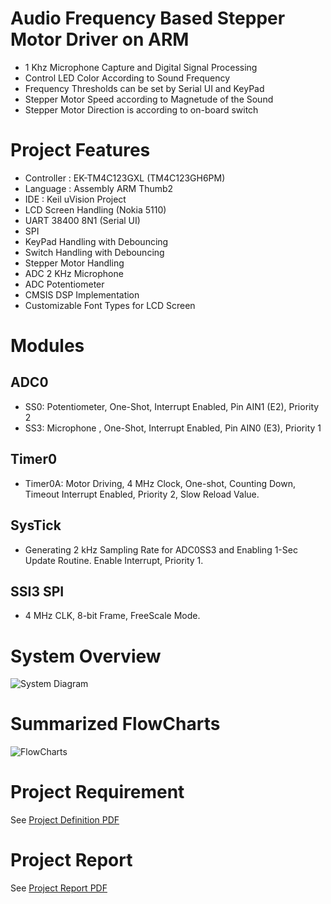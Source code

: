 # Audio Frequency Based Stepper Motor Driver on ARM
- 1 Khz Microphone Capture and Digital Signal Processing
- Control LED Color According to Sound Frequency
- Frequency Thresholds can be set by Serial UI and KeyPad
- Stepper Motor Speed according to Magnetude of the Sound
- Stepper Motor Direction is according to on-board switch

# Project Features
- Controller : EK-TM4C123GXL (TM4C123GH6PM)
- Language	 : Assembly ARM Thumb2 
- IDE 		 : Keil uVision Project
- LCD Screen Handling (Nokia 5110)
- UART 38400 8N1 (Serial UI)
- SPI
- KeyPad Handling with Debouncing
- Switch Handling with Debouncing
- Stepper Motor Handling
- ADC 2 KHz Microphone
- ADC Potentiometer
- CMSIS DSP Implementation
- Customizable Font Types for LCD Screen

# Modules

## ADC0
- SS0: Potentiometer, One-Shot, Interrupt Enabled, Pin AIN1 (E2), Priority 2
- SS3: Microphone	, One-Shot, Interrupt Enabled, Pin AIN0 (E3), Priority 1

## Timer0
- Timer0A: Motor Driving, 4 MHz Clock, One-shot, Counting Down, Timeout Interrupt Enabled, Priority 2, Slow Reload Value.

## SysTick
- Generating 2 kHz Sampling Rate for ADC0SS3 and Enabling 1-Sec Update Routine. Enable Interrupt, Priority 1. 

## SSI3 SPI
- 4 MHz CLK, 8-bit Frame, FreeScale Mode.

 
# System Overview
![System Diagram](http://AtaberkOKLU.github.io/Audio-Frequency-Based-Stepper-Motor-Driver-on-ARM/Docs/System.drawio.png)

# Summarized FlowCharts
![FlowCharts](http://AtaberkOKLU.github.io/Audio-Frequency-Based-Stepper-Motor-Driver-on-ARM/Docs/FlowChart.drawio.png)

# Project Requirement
See [Project Definition PDF](http://AtaberkOKLU.github.io/Audio-Frequency-Based-Stepper-Motor-Driver-on-ARM/Docs/EE447_Project.pdf)

# Project Report
See [Project Report PDF](http://AtaberkOKLU.github.io/Audio-Frequency-Based-Stepper-Motor-Driver-on-ARM/Docs/TermProjectReport.pdf)



